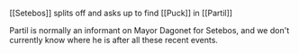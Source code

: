 
[[Setebos]] splits off and asks up to find [[Puck]] in [[Partil]]

Partil is normally an informant on Mayor Dagonet for Setebos, and we don't currently know where he is after all these recent events. 

